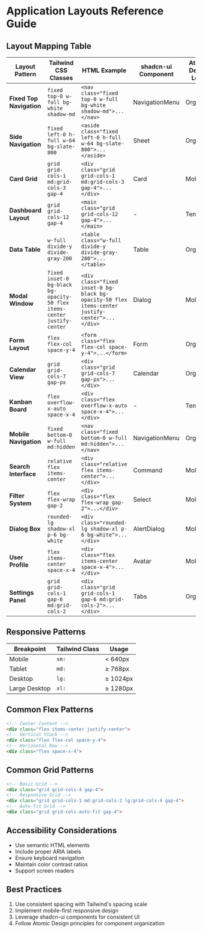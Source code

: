 # Application Layouts Reference Guide

## Layout Mapping Table

| Layout Pattern | Tailwind CSS Classes | HTML Example | shadcn-ui Component | Atomic Design Level |
|----------------|---------------------|--------------|-------------------|-------------------|
| **Fixed Top Navigation** | `fixed top-0 w-full bg-white shadow-md` | ```<nav class="fixed top-0 w-full bg-white shadow-md">...</nav>``` | NavigationMenu | Organism |
| **Side Navigation** | `fixed left-0 h-full w-64 bg-slate-800` | ```<aside class="fixed left-0 h-full w-64 bg-slate-800">...</aside>``` | Sheet | Organism |
| **Card Grid** | `grid grid-cols-1 md:grid-cols-3 gap-4` | ```<div class="grid grid-cols-1 md:grid-cols-3 gap-4">...</div>``` | Card | Molecule |
| **Dashboard Layout** | `grid grid-cols-12 gap-4` | ```<main class="grid grid-cols-12 gap-4">...</main>``` | - | Template |
| **Data Table** | `w-full divide-y divide-gray-200` | ```<table class="w-full divide-y divide-gray-200">...</table>``` | Table | Organism |
| **Modal Window** | `fixed inset-0 bg-black bg-opacity-50 flex items-center justify-center` | ```<div class="fixed inset-0 bg-black bg-opacity-50 flex items-center justify-center">...</div>``` | Dialog | Molecule |
| **Form Layout** | `flex flex-col space-y-4` | ```<form class="flex flex-col space-y-4">...</form>``` | Form | Organism |
| **Calendar View** | `grid grid-cols-7 gap-px` | ```<div class="grid grid-cols-7 gap-px">...</div>``` | Calendar | Organism |
| **Kanban Board** | `flex overflow-x-auto space-x-4` | ```<div class="flex overflow-x-auto space-x-4">...</div>``` | - | Template |
| **Mobile Navigation** | `fixed bottom-0 w-full md:hidden` | ```<nav class="fixed bottom-0 w-full md:hidden">...</nav>``` | NavigationMenu | Organism |
| **Search Interface** | `relative flex items-center` | ```<div class="relative flex items-center">...</div>``` | Command | Molecule |
| **Filter System** | `flex flex-wrap gap-2` | ```<div class="flex flex-wrap gap-2">...</div>``` | Select | Molecule |
| **Dialog Box** | `rounded-lg shadow-xl p-6 bg-white` | ```<div class="rounded-lg shadow-xl p-6 bg-white">...</div>``` | AlertDialog | Molecule |
| **User Profile** | `flex items-center space-x-4` | ```<div class="flex items-center space-x-4">...</div>``` | Avatar | Molecule |
| **Settings Panel** | `grid grid-cols-1 gap-6 md:grid-cols-2` | ```<div class="grid grid-cols-1 gap-6 md:grid-cols-2">...</div>``` | Tabs | Organism |

## Responsive Patterns

| Breakpoint | Tailwind Class | Usage |
|------------|----------------|--------|
| Mobile | `sm:` | < 640px |
| Tablet | `md:` | ≥ 768px |
| Desktop | `lg:` | ≥ 1024px |
| Large Desktop | `xl:` | ≥ 1280px |

## Common Flex Patterns

```html
<!-- Center Content -->
<div class="flex items-center justify-center">
<!-- Vertical Stack -->
<div class="flex flex-col space-y-4">
<!-- Horizontal Row -->
<div class="flex space-x-4">
```

## Common Grid Patterns

```html
<!-- Basic Grid -->
<div class="grid grid-cols-4 gap-4">
<!-- Responsive Grid -->
<div class="grid grid-cols-1 md:grid-cols-2 lg:grid-cols-4 gap-4">
<!-- Auto-fit Grid -->
<div class="grid grid-cols-auto-fit gap-4">
```

## Accessibility Considerations

- Use semantic HTML elements
- Include proper ARIA labels
- Ensure keyboard navigation
- Maintain color contrast ratios
- Support screen readers

## Best Practices

1. Use consistent spacing with Tailwind's spacing scale
2. Implement mobile-first responsive design
3. Leverage shadcn-ui components for consistent UI
4. Follow Atomic Design principles for component organization
